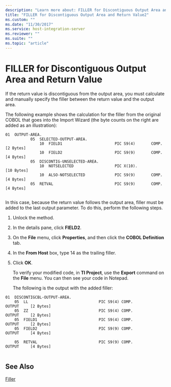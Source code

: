 ```yaml
---
description: "Learn more about: FILLER for Discontiguous Output Area and Return Value"
title: "FILLER for Discontiguous Output Area and Return Value2"
ms.custom: ""
ms.date: "11/30/2017"
ms.service: host-integration-server
ms.reviewer: ""
ms.suite: ""
ms.topic: "article"
---
```

# FILLER for Discontiguous Output Area and Return Value
If the return value is discontiguous from the output area, you must calculate and manually specify the filler between the return value and the output area.  
  
 The following example shows the calculation for the filler from the original COBOL that goes into the Import Wizard (the byte counts on the right are added as an illustration):  
  
```  
01  OUTPUT-AREA.  
           05  SELECTED-OUTPUT-AREA.  
               10  FIELD1                       PIC S9(4)       COMP.     [2 Bytes]  
               10  FIELD2                       PIC S9(9)       COMP.     [4 Bytes]  
           05  DISCONTIG-UNSELECTED-AREA.  
               10  NOTSELECTED                  PIC X(10).                 [10 Bytes]  
               10  ALSO-NOTSELECTED             PIC S9(9)       COMP.     [4 Bytes]  
           05  RETVAL                           PIC S9(9)       COMP.     [4 Bytes]  
  
```  
  
 In this case, because the return value follows the output area, filler must be added to the last output parameter. To do this, perform the following steps.  
  
1. Unlock the method.  
  
2. In the details pane, click **FIELD2**.  
  
3. On the **File** menu, click **Properties**, and then click the **COBOL Definition** tab.  
  
4. In the **From Host** box, type 14 as the trailing filler.  
  
5. Click **OK**.  
  
   To verify your modified code, in **TI Project**, use the **Export** command on the **File** menu. You can then see your code in Notepad.  
  
   The following is the output with the added filler:  
  
```  
01  DISCONTIGCBL-OUTPUT-AREA.  
    05  LL                               PIC S9(4) COMP.         OUTPUT     [2 Bytes]  
    05  ZZ                               PIC S9(4) COMP.         OUTPUT     [2 Bytes]  
    05  FIELD1                           PIC S9(4) COMP.         OUTPUT     [2 Bytes]  
    05  FIELD2                           PIC S9(9) COMP.         OUTPUT     [4 Bytes]  
  
    05  RETVAL                           PIC S9(9) COMP.         OUTPUT     [4 Bytes]  
  
```  
  
## See Also  
 [Filler](../core/filler1.md)
